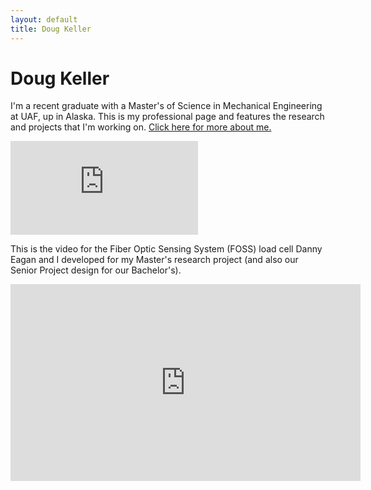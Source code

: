 ```yaml
---
layout: default
title: Doug Keller
---
```


# Doug Keller

I'm a recent graduate with a Master's of Science in Mechanical Engineering at UAF, up in Alaska. This is my professional page and features the research and projects that I'm working on. [Click here for more about me.](/about.html)

<iframe src="https://www.youtube.com/embed/IN2OMU7ZHjU" frameborder="0" allow="accelerometer; autoplay; encrypted-media; gyroscope; picture-in-picture" allowfullscreen></iframe>

This is the video for the Fiber Optic Sensing System (FOSS) load cell Danny Eagan and I developed for my Master's research project (and also our Senior Project design for our Bachelor's).

<iframe width="560" height="315" src="https://www.youtube.com/embed/b4n2EtccQrk" frameborder="0" allow="accelerometer; autoplay; encrypted-media; gyroscope; picture-in-picture" allowfullscreen></iframe>
